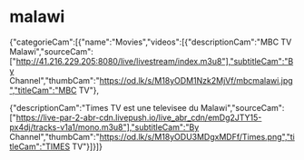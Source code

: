 # malawi
{"categorieCam":[{"name":"Movies","videos":[{"descriptionCam":"MBC TV Malawi","sourceCam":["http://41.216.229.205:8080/live/livestream/index.m3u8"],"subtitleCam":"By Channel","thumbCam":"https://od.lk/s/M18yODM1Nzk2MjVf/mbcmalawi.jpg","titleCam":"MBC TV"},

{"descriptionCam":"Times TV est une televisee du Malawi","sourceCam":["https://live-par-2-abr-cdn.livepush.io/live_abr_cdn/emDg2JTY15-px4dj/tracks-v1a1/mono.m3u8"],"subtitleCam":"By Channel","thumbCam":"https://od.lk/s/M18yODU3MDgxMDFf/Times.png","titleCam":"TIMES TV"}]}]}
